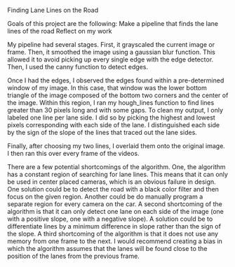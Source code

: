 Finding Lane Lines on the Road

Goals of this project are the following:
	Make a pipeline that finds the lane lines of the road
	Reflect on my work

My pipeline had several stages. First, it grayscaled the current image or frame. Then, it smoothed the image  using a gaussian blur function. This allowed it to avoid picking up every single edge with the edge detector. Then, I used the canny function to detect edges. 

Once  I had the edges, I observed the edges found within a pre-determined window of my image. In this case, that window was the lower bottom triangle of the image composed of the bottom two corners and the center of the image. Within this region, I ran my hough_lines function to find lines greater than 30 pixels long and with some gaps. To clean my output, I only labeled one line per lane side. I did so by picking the highest and lowest pixels corresponding with each side of the lane. I distinguished each side by the sign of the slope of the lines that traced out the lane sides. 

Finally, after choosing my two lines, I overlaid them onto the original image. I then ran this over every frame of the videos.

There are a few potential shortcomings of the algorithm. One, the algorithm has a constant region of searching for lane lines. This means that it can only be used in center placed cameras, which is an obvious failure  in design. One solution could be to detect the road with a black color filter and then focus on the given region. Another could be do manually program a separate region for every camera on the car. A second shortcoming of the algorithm is that it can only detect one lane on each side of the image (one with a positive slope, one with a negative slope). A solution could be to differentiate lines by a minimum difference in slope rather than the sign of the slope. A third shortcoming of the algorithm is that it does not use any memory from one frame to the next. I would recommend creating a bias in which the algorithm assumes that the lanes will be found close to the position of the lanes from the previous frame.


